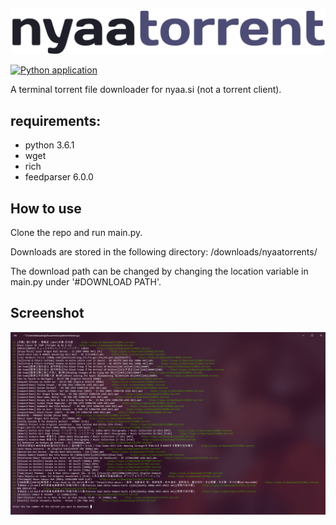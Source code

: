 ![](https://github.com/oatandjam/nyaatorrent/blob/master/media/img/logo.png)

[![Python application](https://github.com/oatandjam/nyaatorrent/actions/workflows/python-app.yml/badge.svg)](https://github.com/oatandjam/nyaatorrent/actions/workflows/python-app.yml)

A terminal torrent file downloader for nyaa.si (not a torrent client).

requirements:
-----
* python 3.6.1 
* wget
* rich
* feedparser 6.0.0

How to use
-----
Clone the repo and run main.py.

Downloads are stored in the following directory: /downloads/nyaatorrents/

The download path can be changed by changing the location variable in main.py under '#DOWNLOAD PATH'.

Screenshot
-----
![](https://github.com/oatandjam/nyaatorrent/blob/master/media/img/nyaatorrentpv.png)
